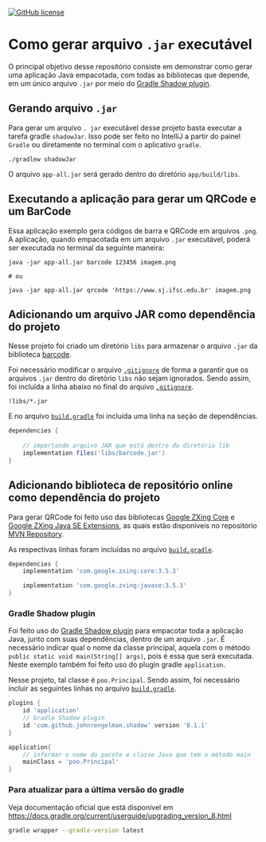 [![GitHub license](https://img.shields.io/badge/license-MIT-blue.svg)](LICENSE)

# Como gerar arquivo `.jar` executável

O principal objetivo desse repositório consiste em demonstrar como gerar uma aplicação Java empacotada, com todas as bibliotecas que depende, em um único arquivo `.jar` por meio do [Gradle Shadow plugin](https://imperceptiblethoughts.com/shadow/).

## Gerando arquivo `.jar`

Para gerar um arquivo `. jar` executável desse projeto basta executar a tarefa gradle `shadowJar`. Isso pode ser feito no IntelliJ a partir do painel `Gradle` ou diretamente no terminal com o aplicativo `gradle`.

```shell
./gradlew shadowJar
```

O arquivo `app-all.jar` será gerado dentro do diretório `app/build/libs`.



## Executando a aplicação para gerar um QRCode e um BarCode

Essa aplicação exemplo gera códigos de barra e QRCode em arquivos `.png`. A aplicação, quando empacotada em um arquivo `.jar` executável, poderá ser executada no terminal da seguinte maneira:

```shell
java -jar app-all.jar barcode 123456 imagem.png

# ou

java -jar app-all.jar qrcode 'https://www.sj.ifsc.edu.br' imagem.png
```



## Adicionando um arquivo JAR como dependência do projeto

Nesse projeto foi criado um diretório `libs` para armazenar o arquivo `.jar` da biblioteca [barcode](libs/barcode.jar).

Foi necessário modificar o arquivo [`.gitignore`](.gitignore) de forma a garantir que os arquivos `.jar` dentro do diretório `libs` não sejam ignorados. Sendo assim, foi incluída a linha abaixo no final do arquivo [`.gitignore`](.gitignore).   

```
!libs/*.jar
```

 E no arquivo [`build.gradle`](app/build.gradle) foi incluída uma linha na seção de dependências. 

```groovy
dependencies {
    
    // importando arquivo JAR que está dentro do diretório lib
    implementation files('libs/barcode.jar')
}
```

## Adicionando biblioteca de repositório online como dependência do projeto

Para gerar QRCode foi feito uso das bibliotecas [Google ZXing Core](https://mvnrepository.com/artifact/com.google.zxing/core) e [Google ZXing Java SE Extensions](https://mvnrepository.com/artifact/com.google.zxing/javase), as quais estão disponíveis no repositório [MVN Repository](https://mvnrepository.com). 

As respectivas linhas foram incluídas no arquivo [`build.gradle`](app/build.gradle).

```groovy
dependencies {
    implementation 'com.google.zxing:core:3.5.3'

    implementation 'com.google.zxing:javase:3.5.3'
}
```



### Gradle Shadow plugin

Foi feito uso do [Gradle Shadow plugin](https://imperceptiblethoughts.com/shadow/) para empacotar toda a aplicação Java,  junto com suas dependências, dentro de um arquivo `.jar`. É necessário indicar qual o nome da classe principal, aquela com o método `public static void main(String[] args)`, pois é essa que será executada. Neste exemplo também foi feito uso do plugin gradle `application`.

Nesse projeto, tal classe é `poo.Principal`.  Sendo assim, foi necessário incluir as seguintes linhas no  arquivo [`build.gradle`](app/build.gradle). 

```groovy
plugins {
    id 'application'
    // Gradle Shadow plugin
    id 'com.github.johnrengelman.shadow' version '8.1.1'
}

application{
	// informar o nome do pacote e classe Java que tem o método main
	mainClass = 'poo.Principal'
}
```


### Para atualizar para a última versão do gradle

Veja documentação oficial que está disponível em https://docs.gradle.org/current/userguide/upgrading_version_8.html
 
```bash
gradle wrapper --gradle-version latest
```